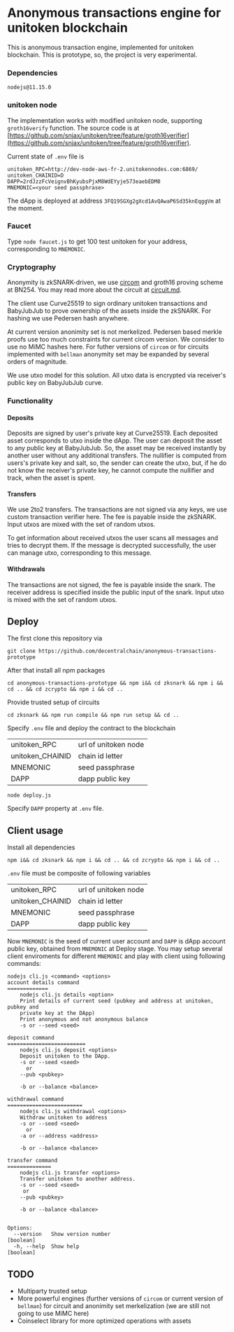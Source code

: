 # Anonymous transactions engine for unitoken blockchain

This is anonymous transaction engine, implemented for unitoken blockchain. This is prototype, so, the project is very experimental.

### Dependencies

`nodejs@11.15.0`

### unitoken node

The implementation works with modified unitoken node, supporting `groth16verify` function. The source code is at [https://github.com/snjax/unitoken/tree/feature/groth16verifier](https://github.com/snjax/unitoken/tree/feature/groth16verifier).

Current state of `.env` file is

```
unitoken_RPC=http://dev-node-aws-fr-2.unitokennodes.com:6869/
unitoken_CHAINID=D
DAPP=2rdJzzFcVeignvBhKyubsPjxM8WdEYyje573eaebEDM8
MNEMONIC=<your seed passphrase>
```

The dApp is deployed at address `3FQ19SGXg2gXcd1AvQAwaP6Sd35knEqggVm` at the moment.

### Faucet

Type `node faucet.js` to get 100 test unitoken for your address, corresponding to `MNEMONIC`.

### Cryptography

Anonymity is zkSNARK-driven, we use [circom](https://github.com/iden3/circom) and groth16 proving scheme at BN254. You may read more about the circuit at [circuit.md](circuit.md).

The client use Curve25519 to sign ordinary unitoken transactions and BabyJubJub to prove ownership of the assets inside the zkSNARK. For hashing we use Pedersen hash anywhere.

At current version anonimity set is not merkelized. Pedersen based merkle proofs use too much constraints for current circom version. We consider to use no MiMC hashes here. For futher versions of `circom` or for circuits implemented with `bellman` anonymity set may be expanded by several orders of magnitude.

We use utxo model for this solution. All utxo data is encrypted via receiver's public key on BabyJubJub curve.



### Functionality

#### Deposits

Deposits are signed by user's private key at Curve25519. Each deposited asset corresponds to utxo inside the dApp. The user can deposit the asset to any public key at BabyJubJub. So, the asset may be received instantly by another user without any additional transfers. The nullifier is computed from users's private key and salt, so, the sender can create the utxo, but, if he do not know the receiver's private key, he cannot compute the nullifier and track, when the asset is spent.

#### Transfers

We use 2to2 transfers. The transactions are not signed via any keys, we use custom transaction verifier here. The fee is payable inside the zkSNARK. Input utxos are mixed with the set of random utxos.

To get information about received utxos the user scans all messages and tries to decrypt them. If the message is decrypted successfully, the user can manage utxo, corresponding to this message.

#### Withdrawals

The transactions are not signed, the fee is payable inside the snark. The receiver address is specified inside the public input of the snark. Input utxo is mixed with the set of random utxos.




## Deploy

The first clone this repository via
```
git clone https://github.com/decentralchain/anonymous-transactions-prototype
```
After that install all npm packages
```
cd anonymous-transactions-prototype && npm i&& cd zksnark && npm i && cd .. && cd zcrypto && npm i && cd ..
```
Provide trusted setup of circuits

```
cd zksnark && npm run compile && npm run setup && cd ..
```

Specify `.env` file and deploy the contract to the blockchain

|   |   |
|---|---|
|unitoken_RPC|url of unitoken node|
|unitoken_CHAINID|chain id letter|
|MNEMONIC|seed passphrase|
|DAPP|dapp public key|

```
node deploy.js
```

Specify `DAPP` property at `.env` file.



## Client usage

Install all dependencies
```
npm i&& cd zksnark && npm i && cd .. && cd zcrypto && npm i && cd ..
```


`.env` file must be composite of following variables

|   |   |
|---|---|
|unitoken_RPC|url of unitoken node|
|unitoken_CHAINID|chain id letter|
|MNEMONIC|seed passphrase|
|DAPP|dapp public key|

Now `MNEMONIC` is the seed of current user account and `DAPP` is dApp account public key, obtained from `MNEMONIC` at Deploy stage. You may setup several client enviroments for different `MNEMONIC` and play with client using following commands:


```
nodejs cli.js <command> <options>
account details command
=============
    nodejs cli.js details <option>
    Print details of current seed (pubkey and address at unitoken, pubkey and
    private key at the DApp)
    Print anonymous and not anonymous balance
    -s or --seed <seed>

deposit command
=========================
    nodejs cli.js deposit <options>
    Deposit unitoken to the DApp.
    -s or --seed <seed>
      or
    --pub <pubkey>

    -b or --balance <balance>

withdrawal command
========================
    nodejs cli.js withdrawal <options>
    Withdraw unitoken to address
    -s or --seed <seed>
      or
    -a or --address <address>

    -b or --balance <balance>

transfer command
==============
    nodejs cli.js transfer <options>
    Transfer unitoken to another address.
    -s or --seed <seed>
     or
    --pub <pubkey>

    -b or --balance <balance>


Options:
  --version   Show version number                                      [boolean]
  -h, --help  Show help                                                [boolean]

  ```

## TODO

* Multiparty trusted setup
* More powerful engines (further versions of `circom` or current version of `bellman`) for circuit and anonimity set merkelization (we are still not going to use MiMC here)
* Coinselect library for more optimized operations with assets